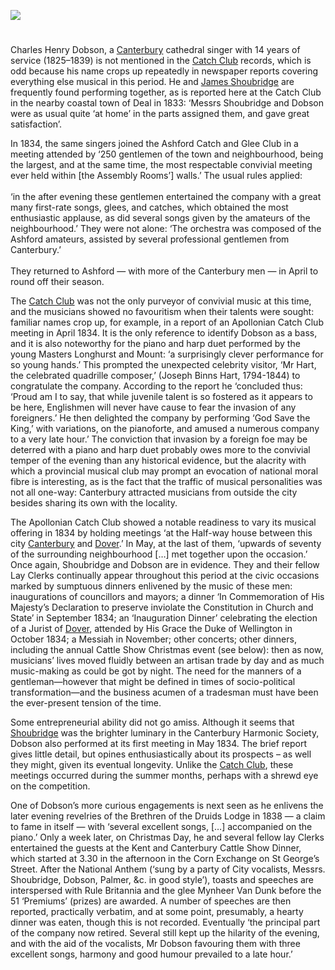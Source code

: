 <a href="https://beta.kent-maps.online"><img src="https://beta.kent-maps.online/juncture/ve-button.png"></a>
<param ve-config title="Charles Henry Dobson" author="Dr Chris Price" layout="vtl" banner="https://raw.githubusercontent.com/kent-map/images/main/banners/19c.jpg" description="Dr Chris Price presents an overview of the Kent based life and work of 19th century Canterbury Cathedral single and musical performer Charles Henry Dobson.">

<!-- Historical map layers -->
<param ve-map-layer active allmaps allmaps-id="4478e36824ad9d1a" title="Greenwood 1829">

#

Charles Henry Dobson, a [Canterbury](/music/19c-music-canterbury) cathedral singer with 14 years of service (1825–1839) is not mentioned in the [Catch Club](https://www.youtube.com/watch?reload=9&v=dbKAb18w72c&t=11s) records, which is odd because his name crops up repeatedly in newspaper reports covering everything else musical in this period. He and [James Shoubridge](/music/19c-james-shoubridge) are frequently found performing together, as is reported here at the Catch Club in the nearby coastal town of Deal in 1833: ‘Messrs Shoubridge and Dobson were as usual quite ‘at home’ in the parts assigned them, and gave great satisfaction’. 
<param ve-image url="https://iiif.wellcomecollection.org/image/V0040306/full/full/0/default.jpg" label="Two men sing from a songbook they are both holding, while a younger man has fallen asleep at the table; a young woman looks on. Engraving by T.E. Nicholson after J.M. Wright" attribution="Wellcome Collection">
<param ve-entity eid="Q29303" aliases="Canterbury">
<param ve-entity eid="Q1011096" aliases="Deal">
<param ve-map center="Q29303" zoom="13">
<param ve-map center="Q1011096" zoom="13">

In 1834, the same singers joined the Ashford Catch and Glee Club in a meeting attended by ‘250 gentlemen of the town and neighbourhood, being the largest, and at the same time, the most respectable convivial meeting ever held within [the Assembly Rooms’] walls.’ The usual rules applied:
<br><br>
‘in the after evening these gentlemen entertained the company with a great many first-rate songs, glees, and catches, which obtained the most enthusiastic applause, as did several songs given by the amateurs of the neighbourhood.’ They were not alone: ‘The orchestra was composed of the Ashford amateurs, assisted by several professional gentlemen from Canterbury.’  
<br>
They returned to Ashford — with more of the Canterbury men — in April to round off their season. 
<param ve-image url="https://stor.artstor.org/stor/8e56adef-dbd6-4bcb-96f7-2ffa0587b398" label="Ashford Market Day, High Street 1830" attribution="George Shepherd">
<param ve-entity eid="Q725261" aliases="Ashford">
<param ve-map center="Q725261" zoom="13">

The [Catch Club](https://www.youtube.com/watch?reload=9&v=dbKAb18w72c&t=11s) was not the only purveyor of convivial music at this time, and the musicians showed no favouritism when their talents were sought: familiar names crop up, for example, in a report of an Apollonian Catch Club meeting in April 1834. It is the only reference to identify Dobson as a bass, and it is also noteworthy for the piano and harp duet performed by the young Masters Longhurst and Mount: ‘a surprisingly clever performance for so young hands.’ This prompted the unexpected celebrity visitor, ‘Mr Hart, the celebrated quadrille composer,’ (Joseph Binns Hart, 1794-1844) to congratulate the company. According to the report he ‘concluded thus: ‘Proud am I to say, that while juvenile talent is so fostered as it appears to be here, Englishmen will never have cause to fear the invasion of any foreigners.’ He then delighted the company by performing ‘God Save the King,’ with variations, on the pianoforte, and amused a numerous company to a very late hour.’  The conviction that invasion by a foreign foe may be deterred with a piano and harp duet probably owes more to the convivial temper of the evening than any historical evidence, but the alacrity with which a provincial musical club may prompt an evocation of national moral fibre is interesting, as is the fact that the traffic of musical personalities was not all one-way: Canterbury attracted musicians from outside the city besides sharing its own with the locality.
<param ve-image url="https://stor.artstor.org/stor/fb97b8a2-50de-4cae-b35b-7aedb06de42b" label="Canterbury street, from A Walk In and About the City of Canterbury, 1825" attribution="William Gostling">
<param ve-entity eid="Q29303" aliases="Canterbury">
<param ve-map center="Q29303" zoom="13">

The Apollonian Catch Club showed a notable readiness to vary its musical offering in 1834 by holding meetings ‘at the Half-way house between this city [Canterbury](/music/19c-music-canterbury) and [Dover](/dickens/19c-dover).’ In May, at the last of them, ‘upwards of seventy of the surrounding neighbourhood […] met together upon the occasion.’ Once again, Shoubridge and Dobson are in evidence.  They and their fellow Lay Clerks continually appear throughout this period at the civic occasions marked by sumptuous dinners enlivened by the music of these men: inaugurations of councillors and mayors; a dinner ‘In Commemoration of His Majesty’s Declaration to preserve inviolate the Constitution in Church and State’ in September 1834;  an ‘Inauguration Dinner’ celebrating the election of a Jurist of [Dover](/dickens/19c-dover), attended by His Grace the Duke of Wellington in October 1834;  a Messiah in November;  other concerts; other dinners, including the annual Cattle Show Christmas event (see below): then as now, musicians’ lives moved fluidly between an artisan trade by day and as much music-making as could be got by night. The need for the manners of a gentleman—however that might be defined in times of socio-political transformation—and the business acumen of a tradesman must have been the ever-present tension of the time. 
<param ve-image url="https://iiif.wellcomecollection.org/image/V0050268/full/full/0/default.jpg" label="The Duke of Wellington rides in an open top carriage with Sir Thomas Burdett as the postillion, Lord Lyndhurst in the rumble and Lord Brougham at the rear" attribution="Coloured lithograph by H.B. John Doyle, 1839, Wellcome Collection">
<param ve-entity eid="Q179224" aliases="Dover">
<param ve-map center="Q179224" zoom="13">

Some entrepreneurial ability did not go amiss. Although it seems that [Shoubridge](/music/19c-james-shoubridge) was the brighter luminary in the Canterbury Harmonic Society, Dobson also performed at its first meeting in May 1834. The brief report gives little detail, but opines enthusiastically about its prospects – as well they might, given its eventual longevity.  Unlike the [Catch Club](https://www.youtube.com/watch?reload=9&v=dbKAb18w72c&t=11s), these meetings occurred during the summer months, perhaps with a shrewd eye on the competition.
<param ve-entity eid="Q29303" aliases="Canterbury">
<param ve-map center="Q29303" zoom="13">

One of Dobson’s more curious engagements is next seen as he enlivens the later evening revelries of the Brethren of the Druids Lodge in 1838 — a claim to fame in itself — with ‘several excellent songs, […] accompanied on the piano.’  Only a week later, on Christmas Day, he and several fellow lay Clerks entertained the guests at the Kent and Canterbury Cattle Show Dinner, which started at 3.30 in the afternoon in the Corn Exchange on St George’s Street. After the National Anthem (‘sung by a party of City vocalists, Messrs. Shoubridge, Dobson, Palmer, &c. in good style’), toasts and speeches are interspersed with Rule Britannia and the glee Mynheer Van Dunk before the 51 ‘Premiums’ (prizes) are awarded. A number of speeches are then reported, practically verbatim, and at some point, presumably, a hearty dinner was eaten, though this is not recorded. Eventually ‘the principal part of the company now retired. Several still kept up the hilarity of the evening, and with the aid of the vocalists, Mr Dobson favouring them with three excellent songs, harmony and good humour prevailed to a late hour.’
<param ve-entity eid="Q29303" aliases="Canterbury">
<param ve-map center="Q29303" zoom="13">
